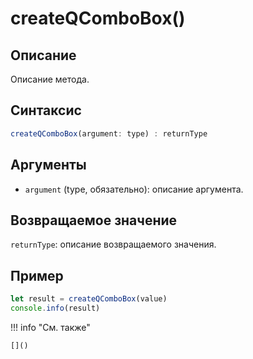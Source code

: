 # createQComboBox()

## Описание
Описание метода.

## Синтаксис
```javascript
createQComboBox(argument: type) : returnType
```

## Аргументы
- `argument` (type, обязательно): описание аргумента.

## Возвращаемое значение
`returnType`: описание возвращаемого значения.

## Пример
```javascript linenums="1"
let result = createQComboBox(value)
console.info(result)
```

!!! info "См. также"

    []()

